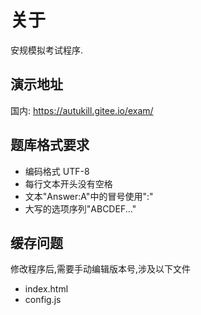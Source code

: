 # 关于

安规模拟考试程序.

## 演示地址

国内: <https://autukill.gitee.io/exam/>

## 题库格式要求

- 编码格式 UTF-8
- 每行文本开头没有空格
- 文本"Answer:A"中的冒号使用":"
- 大写的选项序列"ABCDEF..."

## 缓存问题

修改程序后,需要手动编辑版本号,涉及以下文件

- index.html 
- config.js

